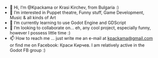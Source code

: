 - 👋 Hi, I’m @Kpackama or Krasi Kirchev, from Bulgaria :)
- 👀 I’m interested in Puppet theatre, Funny stuff, Game Development, Music & all kinds of Art
- 🌱 I’m currently learning to use Godot Engine and GDScript
- 💞️ I’m looking to collaborate on... eh, any cool project, especially funny, however I possess little time :)
- 📫 How to reach me ... just write me an e-mail at kpackama@gmail.com or find me on Facebook: Краси Кирчев. I am relatively active in the Godot FB group :)

<!---
Kpackama/Kpackama is a ✨ special ✨ repository because its `README.md` (this file) appears on your GitHub profile.
You can click the Preview link to take a look at your changes.
--->
